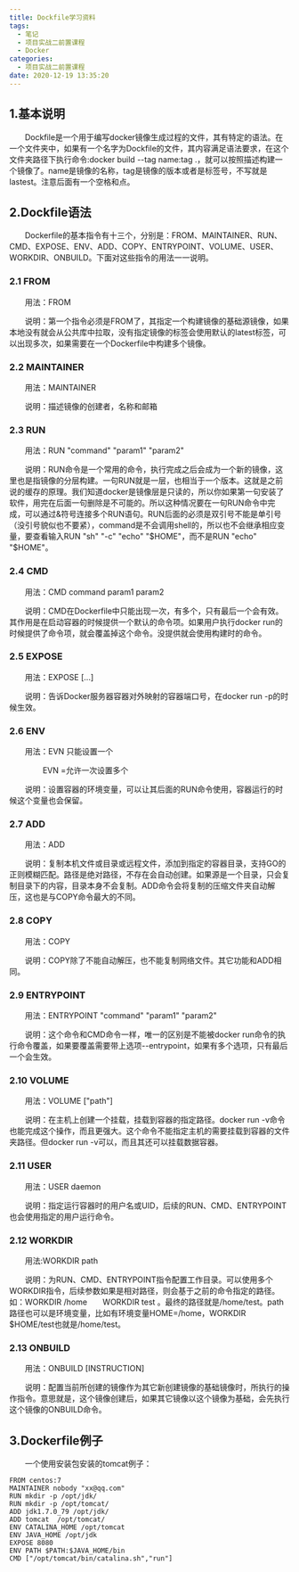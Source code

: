 ```yaml
---
title: Dockfile学习资料
tags:
  - 笔记
  - 项目实战二前置课程
  - Docker
categories:
  - 项目实战二前置课程
date: 2020-12-19 13:35:20
---
```


## 1.基本说明

　　Dockfile是一个用于编写docker镜像生成过程的文件，其有特定的语法。在一个文件夹中，如果有一个名字为Dockfile的文件，其内容满足语法要求，在这个文件夹路径下执行命令:docker build --tag name:tag .，就可以按照描述构建一个镜像了。name是镜像的名称，tag是镜像的版本或者是标签号，不写就是lastest。注意后面有一个空格和点。

## 2.Dockfile语法

　　Dockerfile的基本指令有十三个，分别是：FROM、MAINTAINER、RUN、CMD、EXPOSE、ENV、ADD、COPY、ENTRYPOINT、VOLUME、USER、WORKDIR、ONBUILD。下面对这些指令的用法一一说明。

### 2.1 FROM

　　用法：FROM <image>

　　说明：第一个指令必须是FROM了，其指定一个构建镜像的基础源镜像，如果本地没有就会从公共库中拉取，没有指定镜像的标签会使用默认的latest标签，可以出现多次，如果需要在一个Dockerfile中构建多个镜像。

### 2.2 MAINTAINER

　　用法：MAINTAINER <name> <email>

　　说明：描述镜像的创建者，名称和邮箱

### 2.3 RUN

　　用法：RUN "command" "param1" "param2"

　　说明：RUN命令是一个常用的命令，执行完成之后会成为一个新的镜像，这里也是指镜像的分层构建。一句RUN就是一层，也相当于一个版本。这就是之前说的缓存的原理。我们知道docker是镜像层是只读的，所以你如果第一句安装了软件，用完在后面一句删除是不可能的。所以这种情况要在一句RUN命令中完成，可以通过&符号连接多个RUN语句。RUN后面的必须是双引号不能是单引号（没引号貌似也不要紧），command是不会调用shell的，所以也不会继承相应变量，要查看输入RUN "sh" "-c" "echo" "$HOME"，而不是RUN "echo" "$HOME"。

### 2.4 CMD

　　用法：CMD command param1 param2

　　说明：CMD在Dockerfile中只能出现一次，有多个，只有最后一个会有效。其作用是在启动容器的时候提供一个默认的命令项。如果用户执行docker run的时候提供了命令项，就会覆盖掉这个命令。没提供就会使用构建时的命令。

### 2.5 EXPOSE

　　用法：EXPOSE <port> [<port>...]

　　说明：告诉Docker服务器容器对外映射的容器端口号，在docker run -p的时候生效。

### 2.6 ENV

　　用法：EVN <key> <value> 只能设置一个

　　　　   EVN <key>=<value>允许一次设置多个

　　说明：设置容器的环境变量，可以让其后面的RUN命令使用，容器运行的时候这个变量也会保留。

### 2.7 ADD

　　用法：ADD <src>   <dest>

　　说明：复制本机文件或目录或远程文件，添加到指定的容器目录，支持GO的正则模糊匹配。路径是绝对路径，不存在会自动创建。如果源是一个目录，只会复制目录下的内容，目录本身不会复制。ADD命令会将复制的压缩文件夹自动解压，这也是与COPY命令最大的不同。

### 2.8 COPY

　　用法：COPY <src> <dest>

　　说明：COPY除了不能自动解压，也不能复制网络文件。其它功能和ADD相同。

### 2.9 ENTRYPOINT

　　用法：ENTRYPOINT "command" "param1" "param2"

　　说明：这个命令和CMD命令一样，唯一的区别是不能被docker run命令的执行命令覆盖，如果要覆盖需要带上选项--entrypoint，如果有多个选项，只有最后一个会生效。

### 2.10 VOLUME

　　用法：VOLUME ["path"]

　　说明：在主机上创建一个挂载，挂载到容器的指定路径。docker run -v命令也能完成这个操作，而且更强大。这个命令不能指定主机的需要挂载到容器的文件夹路径。但docker run -v可以，而且其还可以挂载数据容器。

### 2.11 USER

　　用法：USER daemon

　　说明：指定运行容器时的用户名或UID，后续的RUN、CMD、ENTRYPOINT也会使用指定的用户运行命令。

### 2.12 WORKDIR

　　用法:WORKDIR path

　　说明：为RUN、CMD、ENTRYPOINT指令配置工作目录。可以使用多个WORKDIR指令，后续参数如果是相对路径，则会基于之前的命令指定的路径。如：WORKDIR  /home　　WORKDIR test 。最终的路径就是/home/test。path路径也可以是环境变量，比如有环境变量HOME=/home，WORKDIR $HOME/test也就是/home/test。

### 2.13 ONBUILD

　　用法：ONBUILD [INSTRUCTION]

　　说明：配置当前所创建的镜像作为其它新创建镜像的基础镜像时，所执行的操作指令。意思就是，这个镜像创建后，如果其它镜像以这个镜像为基础，会先执行这个镜像的ONBUILD命令。

## 3.Dockerfile例子

　　一个使用安装包安装的tomcat例子：

```
FROM centos:7
MAINTAINER nobody "xx@qq.com"
RUN mkdir -p /opt/jdk/
RUN mkdir -p /opt/tomcat/
ADD jdk1.7.0_79 /opt/jdk/
ADD tomcat  /opt/tomcat/
ENV CATALINA_HOME /opt/tomcat
ENV JAVA_HOME /opt/jdk
EXPOSE 8080
ENV PATH $PATH:$JAVA_HOME/bin
CMD ["/opt/tomcat/bin/catalina.sh","run"]
```

